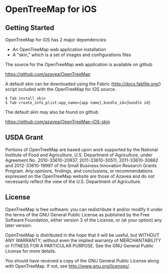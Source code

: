 # OpenTreeMap for iOS

## Getting Started

OpenTreeMap for iOS has 2 major dependencies:

  - An OpenTreeMap web application installation
  - A "skin," which is a set of images and configurations files

The source for the OpenTreeMap web application is available on github

<a href="https://github.com/azavea/OpenTreeMap">https://github.com/azavea/OpenTreeMap</a>

A default skin can be downloaded using the Fabric (http://docs.fabfile.org/) script included with the OpenTreeMap for iOS source.

    $ fab install_skin
    $ fab create_info_plist:app_name={app name},bundle_id={bundle id}

The default skin may also be found on github

<a href="https://github.com/azavea/OpenTreeMap-iOS-skin">https://github.com/azavea/OpenTreeMap-iOS-skin</a>

USDA Grant
---------------
Portions of OpenTreeMap are based upon work supported by the National Institute of Food and Agriculture, U.S. Department of Agriculture, under Agreement No. 2010-33610-20937, 2011-33610-30511, 2011-33610-30862 and 2012-33610-19997 of the Small Business Innovation Research Grants Program. Any opinions, findings, and conclusions, or recommendations expressed on the OpenTreeMap website are those of Azavea and do not necessarily reflect the view of the U.S. Department of Agriculture.

License
---------------

OpenTreeMap is free software: you can redistribute it and/or modify
it under the terms of the GNU General Public License as published by
the Free Software Foundation, either version 3 of the License, or
(at your option) any later version.

OpenTreeMap is distributed in the hope that it will be useful,
but WITHOUT ANY WARRANTY; without even the implied warranty of
MERCHANTABILITY or FITNESS FOR A PARTICULAR PURPOSE.  See the
GNU General Public License for more details.

You should have received a copy of the GNU General Public License
along with OpenTreeMap.  If not, see <http://www.gnu.org/licenses/>.
